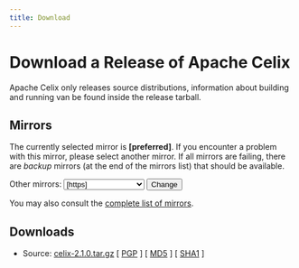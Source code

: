 ```yaml
---
title: Download
---
```


# Download a Release of Apache Celix

Apache Celix only releases source distributions, information about building and running van be found inside the release tarball.

## Mirrors

The currently selected mirror is **[preferred]**. If you encounter a problem with this mirror, please select another mirror. If all mirrors are failing, there are *backup* 
mirrors (at the end of the mirrors list) that should be available. 
<form action="[location]" method="get" id="SelectMirror">
    Other mirrors:
    <select name="Preferred">
        [if-any https]
        [for https]
        <option value="[https]">[https]</option>
        [end]
        [end]
        [if-any http]
        [for http]
        <option value="[http]">[http]</option>
        [end]
        [end]
        [if-any ftp]
        [for ftp]<option value="[ftp]">[ftp]</option>
        [end]
        [end]
        [if-any backup]
        [for backup]<option value="[backup]">\[backup\] \(backup\)</option>
        [end]
        [end]
    </select>
    <input type="submit" value="Change" />
</form>

You may also consult the [complete list of mirrors](https://www.apache.org/mirrors/).

## Downloads

- Source: [celix-2.1.0.tar.gz]([preferred]celix/celix-2.2.0/celix-2.2.0.tar.gz)
[ [PGP](https://www.apache.org/dist/celix/celix-2.2.0/celix-2.2.0.tar.gz.asc) ] [
[MD5](https://www.apache.org/dist/celix/celix-2.2.0/celix-2.2.0.tar.gz.md5) ] [
[SHA1](https://www.apache.org/dist/celix/celix-2.2.0/celix-2.2.0.tar.gz.sha) ]
